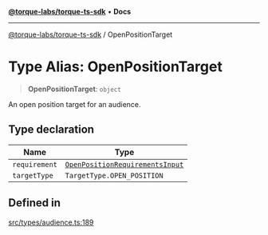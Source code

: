[**@torque-labs/torque-ts-sdk**](../README.md) • **Docs**

***

[@torque-labs/torque-ts-sdk](../globals.md) / OpenPositionTarget

# Type Alias: OpenPositionTarget

> **OpenPositionTarget**: `object`

An open position target for an audience.

## Type declaration

| Name | Type |
| ------ | ------ |
| `requirement` | [`OpenPositionRequirementsInput`](OpenPositionRequirementsInput.md) |
| `targetType` | `TargetType.OPEN_POSITION` |

## Defined in

[src/types/audience.ts:189](https://github.com/torque-labs/torque-ts-sdk/blob/e34efdf278512e8a58bacdba966e9cd90b1db20a/src/types/audience.ts#L189)

